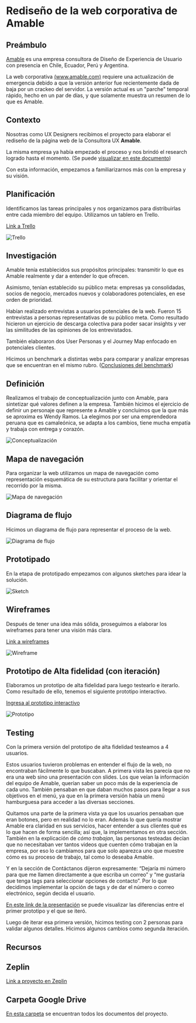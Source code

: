 # Rediseño de la web corporativa de Amable

## Preámbulo

[Amable](http://www.amable.com/) es una empresa consultora de Diseño de Experiencia de
Usuario con  presencia en Chile, Ecuador, Perú y Argentina.

La web corporativa [(www.amable.com)](http://www.amable.com/) requiere una actualización
de emergencia debido a que la versión anterior fue recientemente dada de baja por un crackeo
del servidor. La versión actual es un "parche" temporal rápido, hecho en un par de días,
y que solamente muestra un resumen de lo que es Amable.
 
## **Contexto** 

Nosotras como UX Designers recibimos el proyecto para elaborar el rediseño de la página web de la Consultora UX **Amable**. 

La misma empresa ya había empezado el proceso y nos brindó el research logrado hasta el momento. (Se puede [visualizar en este documento](https://drive.google.com/open?id=1EbRswuGeG3Of9hDj5BeM7NVaiOAeS-h4))

Con esta información, empezamos a familiarizarnos más con la empresa y su visión. 

## **Planificación**

Identificamos las tareas principales y nos organizamos para distribuirlas entre cada miembro del equipo. Utilizamos un tablero en Trello.

[Link a Trello](https://trello.com/b/KNXNrnIG/proyecto-amable)

![Trello](img/trello.png)


## **Investigación**

Amable tenía establecidos sus propósitos principales: transmitir lo que es Amable realmente y dar a entender lo que ofrecen.

Asimismo, tenían establecido su público meta: empresas ya consolidadas, socios de negocio, mercados nuevos y colaboradores potenciales, en ese orden de prioridad.

Habían realizado entrevistas a usuarios potenciales de la web. Fueron 15 entrevistas a personas representativas de su público meta. Como resultado hicieron un ejercicio de descarga colectiva para poder sacar insights y ver las similitudes de las opiniones de los entrevistados.

También elaboraron dos User Personas y el Journey Map enfocado en potenciales clientes.

Hicimos un benchmark a distintas webs para comparar y analizar empresas que se encuentran en el mismo rubro. ([Conclusiones del benchmark](https://drive.google.com/open?id=1DqXPq646cabi-48fwXXCbf60nykT0mIOSomOjzPP3Xk))

## **Definición** 

Realizamos el trabajo de conceptualización junto con Amable, para sintetizar qué valores definen a la empresa. También hicimos el ejercicio de definir un personaje que represente a Amable y concluimos que la que más se aproxima es Wendy Ramos. La elegimos por ser una emprendedora peruana que es camaleónica, se adapta a los cambios, tiene mucha empatía y trabaja con entrega y corazón.

![Conceptualización](img/conceptualizacion.jpeg)


## Mapa de navegación

Para organizar la web utilizamos un mapa de navegación como representación esquemática de su estructura para facilitar y orientar el recorrido por la misma.

![Mapa de navegación](img/mapa-navegacion-amable.jpg)

## Diagrama de flujo

Hicimos un diagrama de flujo para representar el proceso de la web.

![Diagrama de flujo](img/diagrama-flujo-amable.jpg)


## **Prototipado**

En la etapa de prototipado empezamos con algunos sketches para idear la solución.

![Sketch](img/sketch-amable1.jpg)

## Wireframes

Después de tener una idea más sólida, proseguimos a elaborar los wireframes para tener una visión más clara.

[Link a wireframes](https://drive.google.com/open?id=1uTTGIVTyair_CjP6kVvylsBDdK2DLI6w)

![Wireframe](img/wireframe-amable1.jpg)

## Prototipo de Alta fidelidad (con iteración)

Elaboramos un prototipo de alta fidelidad para luego testearlo e iterarlo. Como resultado de ello, tenemos el siguiente prototipo interactivo.

[Ingresa al prototipo interactivo](https://www.figma.com/proto/TFAyGetNT9M6HLdxmSv8i1fI/WEB-AMABLE?node-id=44%3A0&scaling=scale-down)

![Prototipo](img/prototype-amable.jpg)

## Testing

Con la primera versión del prototipo de alta fidelidad testeamos a 4 usuarios. 

Estos usuarios tuvieron problemas en entender el flujo de la web, no encontraban fácilmente lo que buscaban. A primera vista les parecía que no era una web sino una presentación con slides. Los que veían la información del equipo de Amable, querían saber un poco más de la experiencia de cada uno. También pensaban en que daban muchos pasos para llegar a sus objetivos en el menú, ya que en la primera versión había un menú hamburguesa para acceder a las diversas secciones. 

Quitamos una parte de la primera vista ya que los usuarios pensaban que eran botones, pero en realidad no lo eran. Además lo que quería mostrar Amable era claridad en sus servicios, hacer entender a sus clientes qué es lo que hacen de forma sencilla; así que, la implementamos en otra sección. También en la explicación de _cómo trabajan_, las personas testeadas decían que no necesitaban ver tantos videos que cuenten cómo trabajan en la empresa, por eso lo cambiamos para que solo aparezca uno que muestre cómo es su proceso de trabajo, tal como lo deseaba Amable.

Y en la sección de Contáctanos dijeron expresamente: “Dejaría mi número para que me llamen directamente a que escriba un correo” y “me gustaría que tenga tags para seleccionar opciones de contacto”. Por lo que decidimos implementar la opción de tags y de dar el número o correo electrónico, según decida el usuario.

[En este link de la presentación](https://drive.google.com/open?id=1u11gTMHkBsN6uXyzTq1-CTCaMQU5ae-XykuGLYia1HA) se puede visualizar las diferencias entre el primer prototipo y el que se iteró.

Luego de iterar esa primera versión, hicimos testing con 2 personas para validar algunos detalles. Hicimos algunos cambios como segunda iteración.

## **Recursos**

## Zeplin

[Link a proyecto en Zeplin](https://zpl.io/a8P79GX)

## Carpeta Google Drive

[En esta carpeta](https://drive.google.com/open?id=1cTm6pnYtnnt298XRKbbN3Um2uh3oB6E0) se encuentran todos los documentos del proyecto.

